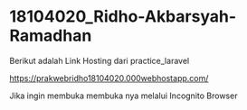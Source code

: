 # 18104020_Ridho-Akbarsyah-Ramadhan


Berikut adalah Link Hosting dari practice_laravel

https://prakwebridho18104020.000webhostapp.com/

Jika ingin membuka membuka nya melalui Incognito Browser
